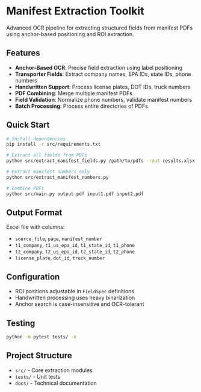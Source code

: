 # Manifest Extraction Toolkit

Advanced OCR pipeline for extracting structured fields from manifest PDFs using anchor-based positioning and ROI extraction.

## Features

- **Anchor-Based OCR**: Precise field extraction using label positioning
- **Transporter Fields**: Extract company names, EPA IDs, state IDs, phone numbers
- **Handwritten Support**: Process license plates, DOT IDs, truck numbers
- **PDF Combining**: Merge multiple manifest PDFs
- **Field Validation**: Normalize phone numbers, validate manifest numbers
- **Batch Processing**: Process entire directories of PDFs

## Quick Start

```bash
# Install dependencies
pip install -r src/requirements.txt

# Extract all fields from PDFs
python src/extract_manifest_fields.py /path/to/pdfs --out results.xlsx

# Extract manifest numbers only
python src/extract_manifest_numbers.py

# Combine PDFs
python src/main.py output.pdf input1.pdf input2.pdf
```

## Output Format

Excel file with columns:
- `source_file`, `page`, `manifest_number`
- `t1_company`, `t1_us_epa_id`, `t1_state_id`, `t1_phone`
- `t2_company`, `t2_us_epa_id`, `t2_state_id`, `t2_phone`
- `license_plate`, `dot_id`, `truck_number`

## Configuration

- ROI positions adjustable in `FieldSpec` definitions
- Handwritten processing uses heavy binarization
- Anchor search is case-insensitive and OCR-tolerant

## Testing

```bash
python -m pytest tests/ -v
```

## Project Structure

- `src/` - Core extraction modules
- `tests/` - Unit tests
- `docs/` - Technical documentation